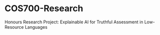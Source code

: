 # COS700-Research
Honours Research Project: Explainable AI for Truthful Assessment in Low-Resource Languages
